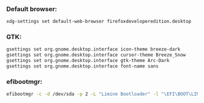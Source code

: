 ### Default browser:

```sh
xdg-settings set default-web-browser firefoxdeveloperedition.desktop
```

### GTK:

```sh
gsettings set org.gnome.desktop.interface icon-theme breeze-dark
gsettings set org.gnome.desktop.interface cursor-theme Breeze_Snow
gsettings set org.gnome.desktop.interface gtk-theme Arc-Dark
gsettings set org.gnome.desktop.interface font-name sans
```

### efibootmgr:

```sh
efibootmgr -c -d /dev/sda -p 2 -L "Limine Bootloader" -l "\EFI\BOOT\LIMINE.EFI"
```
